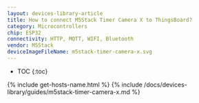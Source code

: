 ```yaml
---
layout: devices-library-article
title: How to connect M5Stack Timer Camera X to ThingsBoard?
category: Microcontrollers
chip: ESP32
connectivity: HTTP, MQTT, WIFI, Bluetooth
vendor: M5Stack
deviceImageFileName: m5stack-timer-camera-x.svg
---
```


* TOC
{:toc}

{% include get-hosts-name.html %}
{% include /docs/devices-library/guides/m5stack-timer-camera-x.md %}
